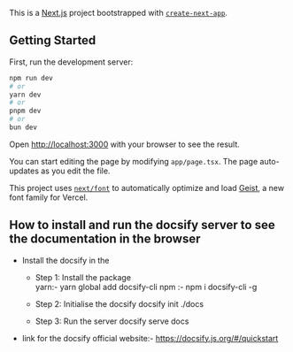 This is a [Next.js](https://nextjs.org) project bootstrapped with [`create-next-app`](https://nextjs.org/docs/app/api-reference/cli/create-next-app).

## Getting Started

First, run the development server:

```bash
npm run dev
# or
yarn dev
# or
pnpm dev
# or
bun dev
```

Open [http://localhost:3000](http://localhost:3000) with your browser to see the result.

You can start editing the page by modifying `app/page.tsx`. The page auto-updates as you edit the file.

This project uses [`next/font`](https://nextjs.org/docs/app/building-your-application/optimizing/fonts) to automatically optimize and load [Geist](https://vercel.com/font), a new font family for Vercel.

## How to install and run the docsify server to see the documentation in the browser

-  Install the docsify in the 
    - Step 1: Install the package   
            yarn:- yarn global add docsify-cli 
            npm :- npm i docsify-cli -g

    - Step 2: Initialise the docsify
            docsify init ./docs

    - Step 3: Run the server
            docsify serve docs

- link for the docsify official website:- https://docsify.js.org/#/quickstart
